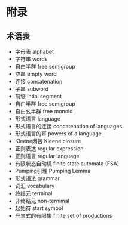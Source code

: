# 附录

## 术语表
  - 字母表 alphabet
  - 字符串 words
  - 自由半群 free semigroup
  - 空串 empty word
  - 连接 concatenation
  - 子串 subword
  - 前缀 intial segment
  - 自由半群 free semigroup
  - 自由幺半群 free monoid
  - 形式语言 language
  - 形式语言的连接 concatenation of languages
  - 形式语言的幂 powers of a language
  - Kleene闭包 Kleene closure
  - 正则表达 regular expression
  - 正则语言 regular language
  - 有限状态自动机 finite state automata (FSA)
  - Pumping引理 Pumping Lemma
  - 形式语法 grammar
  - 词汇 vocabulary
  - 终结元 terminal
  - 非终结元 non-ternimal
  - 起始符 start symbol
  - 产生式的有限集 finite set of productions
